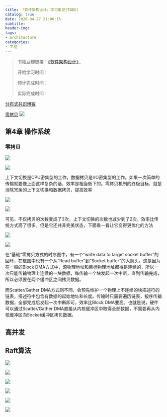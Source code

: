 ```yaml
---
title: 「软件架构设计」学习笔记[TODO]
catalog: true
date: 2020-04-27 21:06:15
subtitle:
header-img:
tags:
- architecture
categories:
- 工程
---
```

> 书籍豆瓣链接：[《软件架构设计》](https://book.douban.com/subject/30443578/)
> 
> 开始学习时间：
> 
> 预计完成时间：
> 
> 实际完成时间：

[分布式共识博客](http://blog.kongfy.com/2016/05/%E5%88%86%E5%B8%83%E5%BC%8F%E5%85%B1%E8%AF%86consensus%EF%BC%9Aviewstamped%E3%80%81raft%E5%8F%8Apaxos/)

[零拷贝](https://www.jianshu.com/p/193cae9cbf07)
![](https://github.com/SoaringhawkCheng/blog/blob/master/source/_posts/design-software-architecture/%E5%88%86%E5%B8%83%E5%BC%8F.jpg?raw=true)

## 第4章 操作系统

### 零拷贝

![](https://github.com/SoaringhawkCheng/blog/blob/master/source/_posts/design-software-architecture/zero-copy-0.png?raw=true)

![](https://github.com/SoaringhawkCheng/blog/blob/master/source/_posts/design-software-architecture/zero-copy-context-0.png?raw=true)

上下文切换是CPU密集型的工作，数据拷贝是I/O密集型的工作。如果一次简单的传输就要像上面这样复杂的话，效率是相当低下的。零拷贝机制的终极目标，就是消除冗余的上下文切换和数据拷贝，提高效率

![](https://github.com/SoaringhawkCheng/blog/blob/master/source/_posts/design-software-architecture/zero-context-1.png?raw=true)

![](https://github.com/SoaringhawkCheng/blog/blob/master/source/_posts/design-software-architecture/zero-copy-1.png?raw=true)

可见，不仅拷贝的次数变成了3次，上下文切换的次数也减少到了2次，效率比传统方式高了很多。但是它还并非完美状态，下面看一看让它变得更优化的方法

![](https://github.com/SoaringhawkCheng/blog/blob/master/source/_posts/design-software-architecture/zero-context-2.png?raw=true)

![](https://github.com/SoaringhawkCheng/blog/blob/master/source/_posts/design-software-architecture/zero-copy-2.png?raw=true)

在“基础”零拷贝方式的时序图中，有一个“write data to target socket buffer”的回环，在框图中也有一个从“Read buffer”到“Socket buffer”的大箭头。这是因为在一般的Block DMA方式中，源物理地址和目标物理地址都得是连续的，所以一次只能传输物理上连续的一块数据，每传输一个块发起一次中断，直到传输完成，所以必须要在两个缓冲区之间拷贝数据。

而Scatter/Gather DMA方式则不同，会预先维护一个物理上不连续的块描述符的链表，描述符中包含有数据的起始地址和长度。传输时只需要遍历链表，按序传输数据，全部完成后发起一次中断即可，效率比Block DMA要高。也就是说，硬件可以通过Scatter/Gather DMA直接从内核缓冲区中取得全部数据，不需要再从内核缓冲区向Socket缓冲区拷贝数据。

## 高并发

## Raft算法

![](https://github.com/SoaringhawkCheng/blog/blob/master/source/_posts/design-software-architecture/raft-log-index.png?raw=true)

![](https://github.com/SoaringhawkCheng/blog/blob/master/source/_posts/design-software-architecture/raft-replicated-state-machine.png?raw=true)

![](https://github.com/SoaringhawkCheng/blog/blob/master/source/_posts/design-software-architecture/raft-state-machine-safety.png?raw=true)

![](https://github.com/SoaringhawkCheng/blog/blob/master/source/_posts/design-software-architecture/raft-state-transfer.png?raw=true)

![](https://github.com/SoaringhawkCheng/blog/blob/master/source/_posts/design-software-architecture/raft-term.png?raw=true)

![](https://github.com/SoaringhawkCheng/blog/blob/master/source/_posts/design-software-architecture/raft-two-disjoint-majorities.png?raw=true)